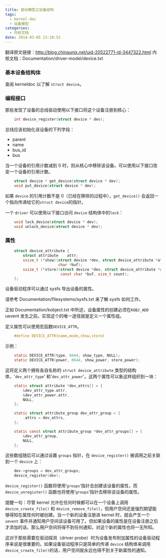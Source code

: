 ```yaml
---
title: 驱动模型之设备结构
tags:
  - kernel-doc
  - 设备模型
categories:
  - 内核文档
date: 2014-03-05 13:10:52
---
```


翻译原文链接：<http://blog.chinaunix.net/uid-20522771-id-3447322.html>
内核文档：Documentation/driver-model/device.txt
<!--more-->

### 基本设备结构体

查阅 kerneldoc 以了解 `struct device`。

### 编程接口

那些发现了设备的总线驱动使用以下接口将这个设备注册到核心：
```c
    int device_register(struct device * dev);
```

总线应该初始化该设备的下列字段：

*   parent
*   name
*   bus_id
*   bus

当一个设备的引用计数减到 0 时，则从核心中移除该设备。可以使用以下接口改变一个设备的引用计数。
```c
    struct device * get_device(struct device * dev);
    void put_device(struct device * dev);
```

如果 `device` 的引用计数不是 0（已经在移除的过程中），`get_device()` 会返回一个指向传递给它的`struct device`的指针。

一个 `driver` 可以使用以下接口访问 `device` 结构体中的`lock`：
```c
    void lock_device(struct device * dev);
    void unlock_device(struct device * dev);
```

### 属性

```c
    struct device_attribute {
        struct attribute    attr;
        ssize_t (*show)(struct device *dev, struct device_attribute *attr,
                        char *buf);
        ssize_t (*store)(struct device *dev, struct device_attribute *attr,
                         const char *buf, size_t count);
    };
```

设备驱动程序可以通过 sysfs 导出设备的属性。

请参考 Documentation/filesystems/sysfs.txt 来了解 sysfs 如何工作。

正如 Documentation/kobject.txt 中所述，设备属性的创建必须在`KOBJ_ADD`
uevent 发生之前。实现这个的唯一途径就是定义一个属性组。

定义属性可以使用宏函数`DEVICE_ATTR`。
```c
    #define DEVICE_ATTR(name,mode,show,store)
```

示例：
```c
    static DEVICE_ATTR(type, 0444, show_type, NULL);
    static DEVICE_ATTR(power, 0644, show_power, store_power);
```
这将定义两个拥有各自名称的 `struct device_attribute` 类型的结构体，'`dev_attr_type`'
和'`dev_attr_power`'。这两个属性可以象这样组织到一块：
```c
    static struct attribute *dev_attrs[] = {
        &dev_attr_type.attr,
        &dev_attr_power.attr,
        NULL,
    };

    static struct attribute_group dev_attr_group = {
        .attrs = dev_attrs,
    };

    static const struct attribute_group *dev_attr_groups[] = {
        &dev_attr_group,
        NULL,
    };
```

这些数组随后可以通过设置 `groups` 指针，在 `device_register()` 被调用之前关联到一个 `device` 上：
```c
    dev->groups = dev_attr_groups;
    device_register(dev);
```

`device_register()` 函数将使用‘`groups`‘指针去创建该设备的属性，而
`device_unregister()` 函数也将使用‘`groups`‘指针去移除该设备的属性。

提醒一句：尽管 kernel 允许在任何时候都可以在一个设备上调用 `device_create_file()` 和 `device_remove_file()`，但用户空间还是强烈期望能够得知在属性何时被创建。当一个新的设备注册进 kernel 时，就会产生一个 `uevent` 事件并通知用户空间该设备可用了。但如果设备的属性是在设备注册之后才添加的话，那么用户空间将得不到任何通知，对这个新的属性也将一无所知。

这对于那些需要在驱动探测（driver probe）时为设备发布附加属性的设备驱动程序来说是很重要的。如果设备驱动程序只是简单的传递 `device` 结构体来调用`device_create_file()`的话，用户空间就永远也得不到关于新属性的通知。
